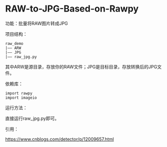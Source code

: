 # RAW-to-JPG-Based-on-Rawpy

功能：批量将RAW图片转成JPG

项目结构：
```
raw_demo
|—— ARW
|—— JPG
|—— raw_jpg.py
```
其中ARW是源目录，存放你的RAW文件；JPG是目标目录，存放转换后的JPG文件。

依赖库：
```
import rawpy
import imageio

```


运行方法：

直接运行raw_jpg.py即可。


引用：

https://www.cnblogs.com/detector/p/12009657.html
